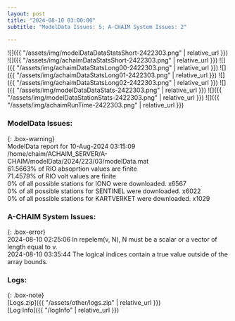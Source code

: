 ```yaml
---
layout: post
title: "2024-08-10 03:00:00"
subtitle: "ModelData Issues: 5; A-CHAIM System Issues: 2"

---
```


![]({{ "/assets/img/modelDataDataStatsShort-2422303.png" | relative_url }})
![]({{ "/assets/img/achaimDataStatsShort-2422303.png" | relative_url }})
![]({{ "/assets/img/achaimDataStatsLong00-2422303.png" | relative_url }})
![]({{ "/assets/img/achaimDataStatsLong01-2422303.png" | relative_url }})
![]({{ "/assets/img/achaimDataStatsLong02-2422303.png" | relative_url }})
![]({{ "/assets/img/modelDataDataStats-2422303.png" | relative_url }})
![]({{ "/assets/img/modelDataStationStats-2422303.png" | relative_url }})
![]({{ "/assets/img/achaimRunTime-2422303.png" | relative_url }})


### ModelData Issues:  
  
{: .box-warning}  
 ModelData report for 10-Aug-2024 03:15:09   
 /home/chaim/ACHAIM_SERVER/A-CHAIM/modelData/2024/223/03/modelData.mat   
 61.5663% of RIO absoprtion values are finite   
 71.4579% of RIO volt values are finite   
 0% of all possible stations for IONO were downloaded. x6567   
 0% of all possible stations for SENTINEL were downloaded. x6022   
 0% of all possible stations for KARTVERKET were downloaded. x1029   
  
### A-CHAIM System Issues:  
  
{: .box-error}  
2024-08-10 02:25:06 In repelem(v, N), N must be a scalar or a vector of length equal to v.  
2024-08-10 03:35:44 The logical indices contain a true value outside of the array bounds.  

### Logs:  
  
{: .box-note}  
[Logs.zip]({{ "/assets/other/logs.zip" | relative_url }})  
[Log Info]({{ "/logInfo" | relative_url }})  
